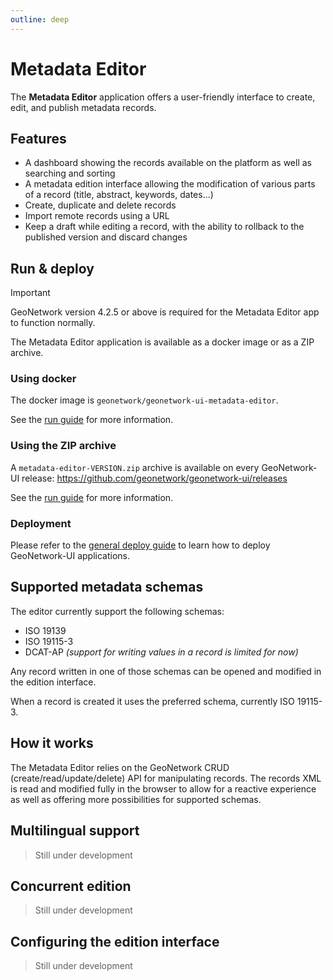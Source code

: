 ```yaml
---
outline: deep
---
```


# Metadata Editor

The **Metadata Editor** application offers a user-friendly interface to create, edit, and publish metadata records.

## Features

- A dashboard showing the records available on the platform as well as searching and sorting
- A metadata edition interface allowing the modification of various parts of a record (title, abstract, keywords, dates...)
- Create, duplicate and delete records
- Import remote records using a URL
- Keep a draft while editing a record, with the ability to rollback to the published version and discard changes

## Run & deploy

> [!IMPORTANT]
> GeoNetwork version 4.2.5 or above is required for the Metadata Editor app to function normally.

The Metadata Editor application is available as a docker image or as a ZIP archive.

### Using docker

The docker image is `geonetwork/geonetwork-ui-metadata-editor`.

See the [run guide](../guide/run#with-docker) for more information.

### Using the ZIP archive

A `metadata-editor-VERSION.zip` archive is available on every GeoNetwork-UI release: https://github.com/geonetwork/geonetwork-ui/releases

See the [run guide](../guide/run#from-the-zip-archive) for more information.

### Deployment

Please refer to the [general deploy guide](../guide/deploy.md) to learn how to deploy GeoNetwork-UI applications.

## Supported metadata schemas

The editor currently support the following schemas:

- ISO 19139
- ISO 19115-3
- DCAT-AP _(support for writing values in a record is limited for now)_

Any record written in one of those schemas can be opened and modified in the edition interface.

When a record is created it uses the preferred schema, currently ISO 19115-3.

## How it works

The Metadata Editor relies on the GeoNetwork CRUD (create/read/update/delete) API for manipulating records. The records XML is read and modified fully in the browser to allow for a reactive experience as well as offering more possibilities for supported schemas.

## Multilingual support

> Still under development

## Concurrent edition

> Still under development

## Configuring the edition interface

> Still under development

<!--

THIS IS NOT ACCURATE ANYMORE

## My organization

The "my organization" tab contains filtered records owned by the organization of the logged in user. Note that this page will not display any records if no user is logged in.
The page is made of :

- The organization name and logo, fetched from `organisations$` in the `OrganizationServiceInterface`.
- A table with the filtered records. The table is from the component `md-editor-records-list`, which does the fetching of the records.
- Two links :
  - The first link is the count of published records for this organization. It leads to the datahub, where the filter by organization will be activated to only show the user's organization. The filter is set through the URL directly with the name from `organisations$`.
  - The second link is the count of users for this organization. It leads to a new page in the dashboard. The page is also made of the organization's name and logo, and of a table presenting the users and their details. These users are fetched from the observables `user$` (logged in user), and `allUsers$` (all users of geonetwork) in the `AuthService`. `allUsers$` are then filtered by their organization to be displayed here. The table in this page is also from the component `md-editor-records-list`, which detects if an input `users` (containing the list of filtered users) was received and creates the table accordingly.

It's important to know that a user with an organization must be logged in for this component to work. If not, or in the case where the organization doesn't own any records, a message will be displayed instead of the table, to inform the user.
-->
